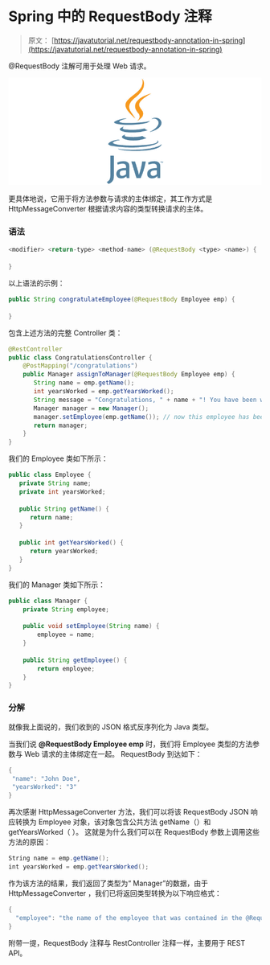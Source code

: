 # Spring 中的 RequestBody 注释

> 原文： [https://javatutorial.net/requestbody-annotation-in-spring](https://javatutorial.net/requestbody-annotation-in-spring)

@RequestBody 注解可用于处理 Web 请求。

![java-featured-image](img/e0db051dedc1179e7424b6d998a6a772.jpg)

更具体地说，它用于将方法参数与请求的主体绑定，其工作方式是 HttpMessageConverter 根据请求内容的类型转换请求的主体。

### 语法

```java
<modifier> <return-type> <method-name> (@RequestBody <type> <name>) {

}
```

以上语法的示例：

```java
public String congratulateEmployee(@RequestBody Employee emp) {

}
```

包含上述方法的完整 Controller 类：

```java
@RestController
public class CongratulationsController {	
	@PostMapping("/congratulations")
	public Manager assignToManager(@RequestBody Employee emp) {
	   String name = emp.getName();
	   int yearsWorked = emp.getYearsWorked();
	   String message = "Congratulations, " + name + "! You have been working here for " + yearsWorked + ".";
	   Manager manager = new Manager();
	   manager.setEmployee(emp.getName()); // now this employee has been assigned to this manager
	   return manager;
	}	
}
```

我们的 Employee 类如下所示：

```java
public class Employee {
   private String name;
   private int yearsWorked;

   public String getName() {
      return name;
   }

   public int getYearsWorked() {
      return yearsWorked;
   }
}
```

我们的 Manager 类如下所示：

```java
public class Manager {
	private String employee;

	public void setEmployee(String name) {
		employee = name;
	}

	public String getEmployee() {
		return employee;
	}
}
```

### 分解

就像我上面说的，我们收到的 JSON 格式反序列化为 Java 类型。

当我们说 **@RequestBody Employee emp** 时，我们将 Employee 类型的方法参数与 Web 请求的主体绑定在一起。 RequestBody 到达如下：

```java
{
 "name": "John Doe", 
 "yearsWorked": "3"
}
```

再次感谢 HttpMessageConverter 方法，我们可以将该 RequestBody JSON 响应转换为 Employee 对象，该对象包含公共方法 getName（）和 getYearsWorked（ ）。 这就是为什么我们可以在 RequestBody 参数上调用这些方法的原因：

```java
String name = emp.getName(); 
int yearsWorked = emp.getYearsWorked();
```

作为该方法的结果，我们返回了类型为“ Manager”的数据，由于 HttpMessageConverter ，我们已将返回类型转换为以下响应格式：

```java
{
  "employee": "the name of the employee that was contained in the @RequestBody"
}
```

附带一提，RequestBody 注释与 RestController 注释一样，主要用于 REST API。